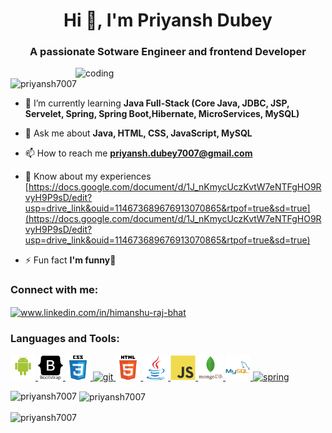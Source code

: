 <h1 align="center">Hi 👋, I'm Priyansh Dubey</h1>
<h3 align="center">A passionate Sotware Engineer and frontend Developer</h3>
<img align="right" src="https://user-images.githubusercontent.com/55389276/140866485-8fb1c876-9a8f-4d6a-98dc-08c4981eaf70.gif" alt="coding" width="400px">

<p align="left"> <img src="https://komarev.com/ghpvc/?username=priyansh7007&label=Profile%20views&color=0e75b6&style=flat" alt="priyansh7007" /> </p>

- 🌱 I’m currently learning **Java Full-Stack (Core Java, JDBC, JSP, Servelet, Spring, Spring Boot,Hibernate, MicroServices, MySQL)**

- 💬 Ask me about **Java, HTML, CSS, JavaScript, MySQL**

- 📫 How to reach me **priyansh.dubey7007@gmail.com**

- 📄 Know about my experiences [https://docs.google.com/document/d/1J_nKmycUczKvtW7eNTFgHO9RvyH9P9sD/edit?usp=drive_link&ouid=114673689676913070865&rtpof=true&sd=true](https://docs.google.com/document/d/1J_nKmycUczKvtW7eNTFgHO9RvyH9P9sD/edit?usp=drive_link&ouid=114673689676913070865&rtpof=true&sd=true)

- ⚡ Fun fact **I'm funny🤣**

<h3 align="left">Connect with me:</h3>
<p align="left">
<a href="https://linkedin.com/in/www.linkedin.com/in/himanshu-raj-bhat" target="blank"><img align="center" src="https://raw.githubusercontent.com/rahuldkjain/github-profile-readme-generator/master/src/images/icons/Social/linked-in-alt.svg" alt="www.linkedin.com/in/himanshu-raj-bhat" height="30" width="40" /></a>
</p>

<h3 align="left">Languages and Tools:</h3>
<p align="left"> <a href="https://developer.android.com" target="_blank" rel="noreferrer"> <img src="https://raw.githubusercontent.com/devicons/devicon/master/icons/android/android-original-wordmark.svg" alt="android" width="40" height="40"/> </a> <a href="https://getbootstrap.com" target="_blank" rel="noreferrer"> <img src="https://raw.githubusercontent.com/devicons/devicon/master/icons/bootstrap/bootstrap-plain-wordmark.svg" alt="bootstrap" width="40" height="40"/> </a> <a href="https://www.w3schools.com/css/" target="_blank" rel="noreferrer"> <img src="https://raw.githubusercontent.com/devicons/devicon/master/icons/css3/css3-original-wordmark.svg" alt="css3" width="40" height="40"/> </a> <a href="https://git-scm.com/" target="_blank" rel="noreferrer"> <img src="https://www.vectorlogo.zone/logos/git-scm/git-scm-icon.svg" alt="git" width="40" height="40"/> </a> <a href="https://www.w3.org/html/" target="_blank" rel="noreferrer"> <img src="https://raw.githubusercontent.com/devicons/devicon/master/icons/html5/html5-original-wordmark.svg" alt="html5" width="40" height="40"/> </a> <a href="https://www.java.com" target="_blank" rel="noreferrer"> <img src="https://raw.githubusercontent.com/devicons/devicon/master/icons/java/java-original.svg" alt="java" width="40" height="40"/> </a> <a href="https://developer.mozilla.org/en-US/docs/Web/JavaScript" target="_blank" rel="noreferrer"> <img src="https://raw.githubusercontent.com/devicons/devicon/master/icons/javascript/javascript-original.svg" alt="javascript" width="40" height="40"/> </a> <a href="https://www.mongodb.com/" target="_blank" rel="noreferrer"> <img src="https://raw.githubusercontent.com/devicons/devicon/master/icons/mongodb/mongodb-original-wordmark.svg" alt="mongodb" width="40" height="40"/> </a> <a href="https://www.mysql.com/" target="_blank" rel="noreferrer"> <img src="https://raw.githubusercontent.com/devicons/devicon/master/icons/mysql/mysql-original-wordmark.svg" alt="mysql" width="40" height="40"/> </a> <a href="https://spring.io/" target="_blank" rel="noreferrer"> <img src="https://www.vectorlogo.zone/logos/springio/springio-icon.svg" alt="spring" width="40" height="40"/> </a> </p>

<p><img align="left" src="https://github-readme-stats.vercel.app/api/top-langs?username=priyansh7007&show_icons=true&locale=en&layout=compact" alt="priyansh7007" /></p>

<p>&nbsp;<img align="center" src="https://github-readme-stats.vercel.app/api?username=priyansh7007&show_icons=true&locale=en" alt="priyansh7007" /></p>

<p><img align="center" src="https://github-readme-streak-stats.herokuapp.com/?user=priyansh7007&" alt="priyansh7007" /></p>
